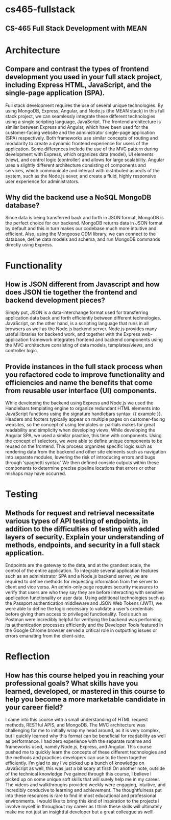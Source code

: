 # cs465-fullstack
## CS-465 Full Stack Development with MEAN

# Architecture
## Compare and contrast the types of frontend development you used in your full stack project, including Express HTML, JavaScript, and the single-page application (SPA).
  Full stack development requires the use of several unique technologies.  By using MongoDB, Express, Angular, and Node.js (the MEAN stack) in this full stack project, we can seamlessly integrate these different technologies using a single scripting language, JavaScript.  The frontend architecture is similar between Express and Angular, which have been used for the customer-facing website and the administrator single-page application (SPA) respectively.  Both frameworks use similar concepts of routing and modularity to create a dynamic frontend experience for users of the application.  Some differences include the use of the MVC pattern during development with Express, which organizes data (model), UI elements (view), and control logic (controller) and allows for large scalability.  Angular uses a slightly different architecture consisting of components and services, which communicate and interact with distributed aspects of the system, such as the Node.js sever, and create a fluid, highly responsive user experience for administrators.

## Why did the backend use a NoSQL MongoDB database?
  Since data is being transferred back and forth in JSON format, MongoDB is the perfect choice for our backend.  MongoDB returns data in JSON format by default and this in turn makes our codebase much more intuitive and efficient.  Also, using the Mongoose ODM library, we can connect to the database, define data models and schema, and run MongoDB commands directly using Express.  
  
# Functionality
## How is JSON different from Javascript and how does JSON tie together the frontend and backend development pieces?
  Simply put, JSON is a data-interchange format used for transferring application data back and forth efficiently between different technologies.  JavaScript, on the other hand, is a scripting language that runs in all browsers as well as the Node.js backend server.  Node.js provides many useful libraries for backend work, and together with the Express web-application framework integrates frontend and backend components using the MVC architecture consisting of data models, templates/views, and controller logic.

## Provide instances in the full stack process when you refactored code to improve functionality and efficiencies and name the benefits that come from reusable user interface (UI) components.
  While developing the backend using Express and Node.js we used the Handlebars templating engine to organize redundant HTML elements into JavaScript functions using the signature handlebars syntax: {{ example }}.  Headers and footers typically appear on multiple pages on customer-facing websites, so the concept of using templates or partials makes for great readability and simplicity when developing views.  While developing the Angular SPA, we used a similar practice, this time with components.  Using the concept of selectors, we were able to define unique components to be reused on the frontend.  This process organizes specific logic such as rendering data from the backend and other site elements such as navigation into separate modules, lowering the risk of introducing errors and bugs through ‘spaghetti syntax.’  We then defined console outputs within these components to determine precise pipeline locations that errors or other mishaps may have occurred. 

# Testing
## Methods for request and retrieval necessitate various types of API testing of endpoints, in addition to the difficulties of testing with added layers of security. Explain your understanding of methods, endpoints, and security in a full stack application.
  Endpoints are the gateway to the data, and at the grandest scale, the control of the entire application.  To integrate several application features such as an administrator SPA and a Node.js backend server, we are required to define methods for requesting information from the server to client and vice versa.  An admin-only page requires security measures to verify that users are who they say they are before interacting with sensitive application functionality or user data.  Using additional technologies such as the Passport authentication middleware and JSON Web Tokens (JWT), we were able to define the logic necessary to validate a user’s credentials before giving them access to privileged functionality.  Tools such as Postman were incredibly helpful for verifying the backend was performing its authentication processes efficiently and the Developer Tools featured in the Google Chrome browser served a critical role in outputting issues or errors emanating from the client-side.  

# Reflection
## How has this course helped you in reaching your professional goals? What skills have you learned, developed, or mastered in this course to help you become a more marketable candidate in your career field?
  I came into this course with a small understanding of HTML request methods, RESTful APIS, and MongoDB.  The MVC architecture was challenging for me to initially wrap my head around, as it is very complex, but I quickly learned why this format can be beneficial for readability as well as performance.  I had zero experience with the separate runtime and frameworks used, namely Node.js, Express, and Angular.  This course pushed me to quickly learn the concepts of these different technologies and the methods and practices developers can use to tie them together efficiently.  I’m glad to say I’ve picked up a bunch of knowledge on JavaScript as well, this was just a bit scary at first!  On another note, outside of the technical knowledge I’ve gained through this course, I believe I picked up on some unique soft skills that will surely help me in my career.  The videos and walkthroughs provided weekly were engaging, intuitive, and incredibly conducive to learning and achievement.  The thoughtfulness put into these resources is rare to find in most educational and professional environments.  I would like to bring this kind of inspiration to the projects I involve myself in throughout my career as I think these skills will ultimately make me not just an insightful developer but a great colleague as well!    

